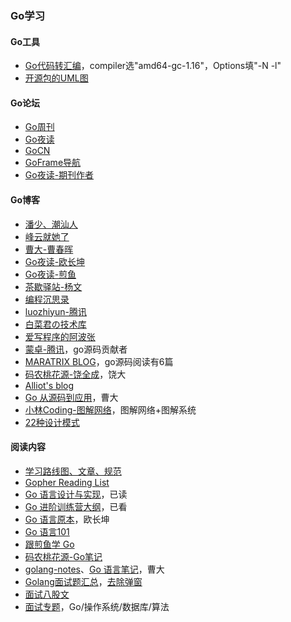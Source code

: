 ### Go学习

#### Go工具
* [Go代码转汇编](https://go.godbolt.org/)，compiler选"amd64-gc-1.16"，Options填"-N -l"
* [开源包的UML图](https://www.dumels.com)

#### Go论坛
* [Go周刊](https://studygolang.com/go/weekly)
* [Go夜读](https://talkgo.org/latest)
* [GoCN](https://gocn.vip)
* [GoFrame导航](https://goframe.org/pages/viewpage.action?pageId=3672756)
* [Go夜读-期刊作者](https://github.com/talkgo/night/#contributors-1)

#### Go博客
* [潘少、潮汕人](https://strikefreedom.top/reading-list)
* [峰云就她了](http://xiaorui.cc/)
* [曹大-曹春晖](https://xargin.com/readings/)
* [Go夜读-欧长坤](https://blog.changkun.de/)
* [Go夜读-煎鱼](https://eddycjy.com/posts/)
* [茶歇驿站-杨文](https://maiyang.me/)
* [编程沉思录](https://www.cyhone.com/articles/think-in-sync-pool/)
* [luozhiyun-腾讯](https://www.luozhiyun.com/)
* [白菜君の技术库](https://whiteccinn.github.io/)
* [爱写程序的阿波张](https://www.cnblogs.com/abozhang/)
* [蒙卓-腾讯](https://mzh.io/)，go源码贡献者
* [MARATRIX BLOG](https://maratrix.cn/)，go源码阅读有6篇
* [码农桃花源-饶全成](https://www.qcrao.com/)，饶大
* [Alliot's blog](https://www.iots.vip/post/mind/love-mentality.html)
* [Go 从源码到应用](https://gocn.vip/column/L4RWxzHVQO)，曹大
* [小林Coding-图解网络](https://xiaolincoding.com/)，图解网络+图解系统
* [22种设计模式](https://refactoringguru.cn/design-patterns/catalog)

#### 阅读内容
* [学习路线图、文章、规范](https://github.com/yongxinz/gopher)
* [Gopher Reading List](https://github.com/qichengzx/gopher-reading-list-zh_CN)
* [Go 语言设计与实现](https://draveness.me/golang/)，已读
* [Go 进阶训练营大纲](https://shimo.im/docs/vX9YgCchV3XwgYTH/read)，已看
* [Go 语言原本](https://golang.design/under-the-hood/)，欧长坤
* [Go 语言101](https://gfw.go101.org/article/101.html)
* [跟煎鱼学 Go](https://eddycjy.gitbook.io/golang/)
* [码农桃花源-Go笔记](https://golang.design/go-questions)
* [golang-notes](https://github.com/cch123/golang-notes)、[Go 语言笔记](https://go.xargin.com/)，曹大
* [Golang面试题汇总](https://www.golangroadmap.com/interview/books/questions/golang/)，[去除弹窗](javascript:document.getElementsByClassName%28'v-dialog-container'%29[0].remove%28%29;)
* [面试八股文](https://www.topgoer.cn/docs/gomianshiti/gomianshiti-1dd225t6esqld)
* [面试专题](https://bytemode.github.io/interview/)，Go/操作系统/数据库/算法

